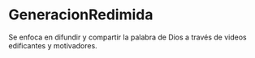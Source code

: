 # GeneracionRedimida
Se enfoca en difundir y compartir la palabra de Dios a través de videos edificantes y motivadores.
